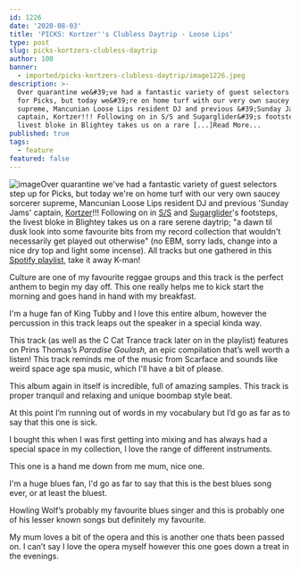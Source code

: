 ```yaml
---
id: 1226
date: '2020-08-03'
title: 'PICKS: Kortzer''s Clubless Daytrip - Loose Lips'
type: post
slug: picks-kortzers-clubless-daytrip
author: 100
banner:
  - imported/picks-kortzers-clubless-daytrip/image1226.jpeg
description: >-
  Over quarantine we&#39;ve had a fantastic variety of guest selectors step up
  for Picks, but today we&#39;re on home turf with our very own saucey sorcerer
  supreme, Mancunian Loose Lips resident DJ and previous &#39;Sunday Jams&#39;
  captain, Kortzer!!! Following on in S/S and Sugarglider&#39;s footsteps, the
  livest bloke in Blightey takes us on a rare [...]Read More...
published: true
tags:
  - feature
featured: false
---
```

![image](../imported/picks-kortzers-clubless-daytrip/image1226.jpeg)Over quarantine we've had a fantastic variety of guest selectors step up for Picks, but today we're on home turf with our very own saucey sorcerer supreme, Mancunian Loose Lips resident DJ and previous 'Sunday Jams' captain, [Kortzer](http://loose-lips.co.uk/crew/kortzer)!!! Following on in [S/S](http://loose-lips.co.uk/blog/picks-sss-soul-funk-psych-rock-daytrip) and [Sugarglider](http://loose-lips.co.uk/blog/picks-the-sugargliders-lima-day-trip)'s footsteps, the livest bloke in Blightey takes us on a rare serene daytrip; "a dawn til dusk look into some favourite bits from my record collection that wouldn't necessarily get played out otherwise" (no EBM, sorry lads, change into a nice dry top and light some incense). All tracks but one gathered in this [Spotify playlist](https://open.spotify.com/playlist/6HE6CgE3QQKg5vDP51EJZQ?si=AGHjvchDQmqlkiR-PaNl-Q), take it away K-man!

Culture are one of my favourite reggae groups and this track is the perfect anthem to begin my day off. This one really helps me to kick start the morning and goes hand in hand with my breakfast. 

I'm a huge fan of King Tubby and I love this entire album, however the percussion in this track leaps out the speaker in a special kinda way. 

This track (as well as the C Cat Trance track later on in the playlist) features on Prins Thomas’s _Paradise Goulash,_ an epic compilation that’s well worth a listen! This track reminds me of the music from Scarface and sounds like weird space age spa music, which I'll have a bit of please. 

This album again in itself is incredible, full of amazing samples. This track is proper tranquil and relaxing and unique boombap style beat.

At this point I’m running out of words in my vocabulary but I’d go as far as to say that this one is sick.

I bought this when I was first getting into mixing and has always had a special space in my collection, I love the range of different instruments. 

This one is a hand me down from me mum, nice one. 

I'm a huge blues fan, I'd go as far to say that this is the best blues song ever, or at least the bluest. 

Howling Wolf’s probably my favourite blues singer and this is probably one of his lesser known songs but definitely my favourite.  

My mum loves a bit of the opera and this is another one thats been passed on. I can’t say I love the opera myself however this one goes down a treat in the evenings.